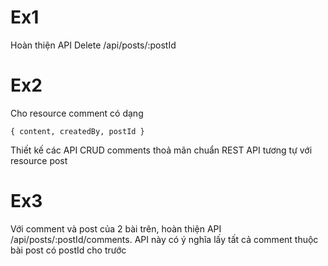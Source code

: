 # Ex1
Hoàn thiện API Delete /api/posts/:postId

# Ex2
Cho resource comment có dạng
```
{ content, createdBy, postId }
```

Thiết kế các API CRUD comments thoả mãn chuẩn REST API tương tự với resource post

# Ex3
Với comment và post của 2 bài trên, hoàn thiện API /api/posts/:postId/comments. API này có ý nghĩa lấy tất cả comment thuộc bài post có postId cho trước